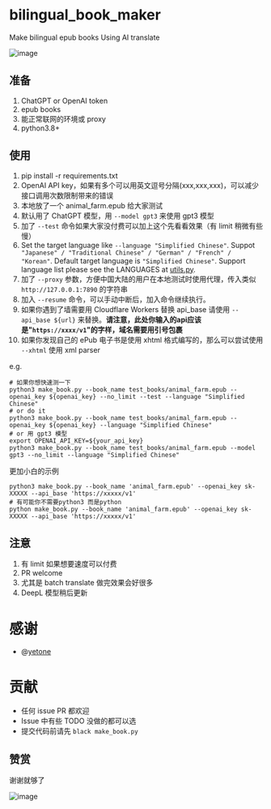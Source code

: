 # bilingual_book_maker
Make bilingual epub books Using AI translate

![image](https://user-images.githubusercontent.com/15976103/222317531-a05317c5-4eee-49de-95cd-04063d9539d9.png)


## 准备

1. ChatGPT or OpenAI token
2. epub books
3. 能正常联网的环境或 proxy
4. python3.8+


## 使用

1. pip install -r requirements.txt
2. OpenAI API key，如果有多个可以用英文逗号分隔(xxx,xxx,xxx)，可以减少接口调用次数限制带来的错误
3. 本地放了一个 animal_farm.epub 给大家测试
4. 默认用了 ChatGPT 模型，用 `--model gpt3` 来使用 gpt3 模型
5. 加了 `--test` 命令如果大家没付费可以加上这个先看看效果（有 limit 稍微有些慢）
6. Set the target language like `--language "Simplified Chinese"`. 
   Suppot ` "Japanese" / "Traditional Chinese" / "German" / "French" / "Korean"`.
   Default target language is `"Simplified Chinese"`. Support language list please see the LANGUAGES at [utils.py](./utils.py).
7. 加了 `--proxy` 参数，方便中国大陆的用户在本地测试时使用代理，传入类似 `http://127.0.0.1:7890` 的字符串
8. 加入 `--resume` 命令，可以手动中断后，加入命令继续执行。
9. 如果你遇到了墙需要用 Cloudflare Workers 替换 api_base 请使用 `--api_base ${url}` 来替换。**请注意，此处你输入的api应该是"`https://xxxx/v1`"的字样，域名需要用引号包裹**
10. 如果你发现自己的 ePub 电子书是使用 xhtml 格式编写的，那么可以尝试使用 `--xhtml` 使用 xml parser

e.g.
```shell
# 如果你想快速测一下
python3 make_book.py --book_name test_books/animal_farm.epub --openai_key ${openai_key} --no_limit --test --language "Simplified Chinese"
# or do it
python3 make_book.py --book_name test_books/animal_farm.epub --openai_key ${openai_key} --language "Simplified Chinese"
# or 用 gpt3 模型
export OPENAI_API_KEY=${your_api_key}
python3 make_book.py --book_name test_books/animal_farm.epub --model gpt3 --no_limit --language "Simplified Chinese"
```

更加小白的示例
```shell
python3 make_book.py --book_name 'animal_farm.epub' --openai_key sk-XXXXX --api_base 'https://xxxxx/v1'
# 有可能你不需要python3 而是python
python make_book.py --book_name 'animal_farm.epub' --openai_key sk-XXXXX --api_base 'https://xxxxx/v1'
```

## 注意

1. 有 limit 如果想要速度可以付费
2. PR welcome
3. 尤其是 batch translate 做完效果会好很多
4. DeepL 模型稍后更新


# 感谢

- @[yetone](https://github.com/yetone)

# 贡献

- 任何 issue PR 都欢迎
- Issue 中有些 TODO 没做的都可以选
- 提交代码前请先 `black make_book.py`

## 赞赏

谢谢就够了

![image](https://user-images.githubusercontent.com/15976103/222407199-1ed8930c-13a8-402b-9993-aaac8ee84744.png)
